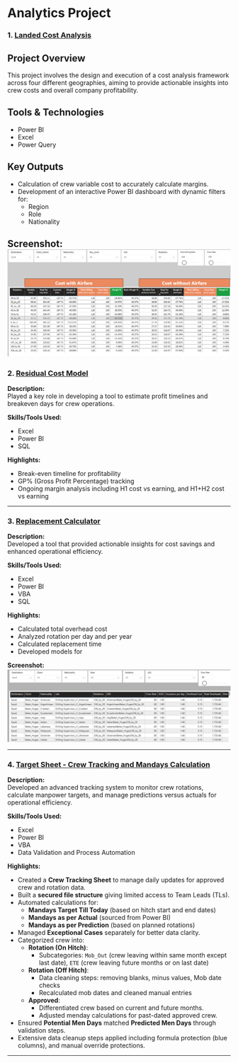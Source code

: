 # Analytics Project
### 1. [Landed Cost Analysis](Landed_Cost-Img)
## Project Overview
This project involves the design and execution of a cost analysis framework across four different geographies, aiming to provide actionable insights into crew costs and overall company profitability.

## Tools & Technologies
- Power BI
- Excel
- Power Query

## Key Outputs
- Calculation of crew variable cost to accurately calculate margins.
- Development of an interactive Power BI dashboard with dynamic filters for:
  - Region
  - Role
  - Nationality

**Screenshot:**  
![Replacement Calculator Screenshot](Landed_Cost-Img)
---

### 2. [Residual Cost Model](Residual_Cost-Img)

**Description:**  
Played a key role in developing a tool to estimate profit timelines and breakeven days for crew operations.

**Skills/Tools Used:**  
- Excel  
- Power BI  
- SQL  

**Highlights:**  
- Break-even timeline for profitability  
- GP% (Gross Profit Percentage) tracking  
- Ongoing margin analysis including H1 cost vs earning, and H1+H2 cost vs earning

---

### 3. [Replacement Calculator](Replacementcost.png)

**Description:**  
Developed a tool that provided actionable insights for cost savings and enhanced operational efficiency.

**Skills/Tools Used:**  
- Excel  
- Power BI  
- VBA  
- SQL  

**Highlights:**  
- Calculated total overhead cost  
- Analyzed rotation per day and per year  
- Calculated replacement time  
- Developed models for

**Screenshot:**  
![Replacement Calculator Screenshot](Replacementcost.png)

---

### 4. [Target Sheet - Crew Tracking and Mandays Calculation](#)

**Description:**  
Developed an advanced tracking system to monitor crew rotations, calculate manpower targets, and manage predictions versus actuals for operational efficiency.

**Skills/Tools Used:**  
- Excel  
- Power BI  
- VBA  
- Data Validation and Process Automation  

**Highlights:**  
- Created a **Crew Tracking Sheet** to manage daily updates for approved crew and rotation data.
- Built a **secured file structure** giving limited access to Team Leads (TLs).
- Automated calculations for:
  - **Mandays Target Till Today** (based on hitch start and end dates)
  - **Mandays as per Actual** (sourced from Power BI)
  - **Mandays as per Prediction** (based on planned rotations)
- Managed **Exceptional Cases** separately for better data clarity.
- Categorized crew into:
  - **Rotation (On Hitch)**:
    - Subcategories: `Mob_Out` (crew leaving within same month except last date), `ETE` (crew leaving future months or on last date)
  - **Rotation (Off Hitch)**:
    - Data cleaning steps: removing blanks, minus values, Mob date checks
    - Recalculated mob dates and cleaned manual entries
  - **Approved**:
    - Differentiated crew based on current and future months.
    - Adjusted menday calculations for past-dated approved crew.
- Ensured **Potential Men Days** matched **Predicted Men Days** through validation steps.
- Extensive data cleanup steps applied including formula protection (blue columns), and manual override protections.

---

